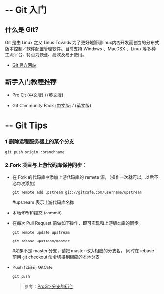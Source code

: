 # -- Git 入门

## 什么是 Git?

Git 是由 Linux 之父 Linus Tovalds 为了更好地管理linux内核开发而创立的分布式版本控制／软件配置管理软件。目前支持 Windows 、MacOSX 、Linux 等多种主流平台，特点为快速、高效及易于使用。

* [Git 官方网站](http://git-scm.com/)

## 新手入门教程推荐

* Pro Git [(中文版)](http://progit.org/book/zh/) / [(英文版)](http://progit.org/)

* Git Community Book [(中文版)](http://gitbook.liuhui998.com/index.html) / [(英文版)](http://book.git-scm.com/)

# -- Git Tips

### 1.删除远程服务器上的某个分支

`git push origin :branchname` 


### 2.Fork 项目与上游代码库保持同步：

* 在 Fork 的代码库中添加上游代码库的 remote 源，（操作一次就可以，以后不必每次添加）

    `git remote add upstream git://gitcafe.com/username/upstream` 
    
    \#upstream 表示上游代码库名称
  
* 本地修改和提交 (commit)

* 在每次 Pull Request 前做如下操作，即可实现和上游版本库的同步。
  
    `git remote update upstream`
    
    `git rebase upstream/master`  
    
    \#如果不是 master 分支，请把 master 改为相应的分支名，
    同时在 rebase 前用 git checkout 命令切换到相应的本地分支 

* Push 代码到 GitCafe

    `git push`
  
  >参考：[ProGit-分支的衍合](http://progit.org/book/zh/ch3-6.html)